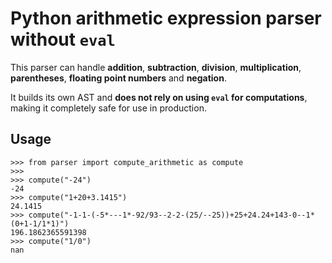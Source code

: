 # Python arithmetic expression parser without `eval`

This parser can handle **addition**, **subtraction**, **division**, **multiplication**, **parentheses**, **floating point numbers** and **negation**.

It builds its own AST and **does not rely on using `eval` for computations**, making it completely safe for use in production.

## Usage
```
>>> from parser import compute_arithmetic as compute
>>>
>>> compute("-24")
-24
>>> compute("1+20+3.1415")
24.1415
>>> compute("-1-1-(-5*---1*-92/93--2-2-(25/--25))+25+24.24+143-0--1*(0+1-1/1*1)")
196.1862365591398
>>> compute("1/0")
nan
```

